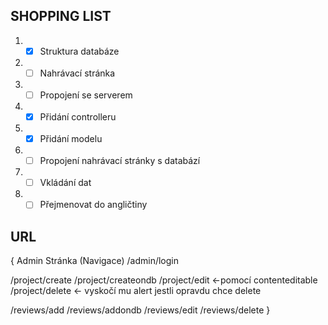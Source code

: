 ## SHOPPING LIST
1. - [x] Struktura databáze
2. - [ ] Nahrávací stránka
3. - [ ] Propojení se serverem
4. - [x] Přidání controlleru
5. - [x] Přidání modelu
6. - [ ] Propojení nahrávací stránky s databází
7. - [ ] Vkládání dat
8. - [ ] Přejmenovat do angličtiny

## URL

{ Admin Stránka (Navigace)
/admin/login

/project/create
/project/createondb
/project/edit <-pomocí contenteditable
/project/delete <- vyskočí mu alert jestli opravdu chce delete

/reviews/add
/reviews/addondb
/reviews/edit
/reviews/delete
}



